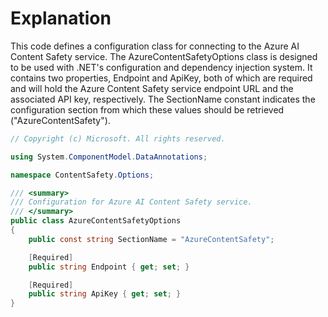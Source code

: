 # Explanation
This code defines a configuration class for connecting to the Azure AI Content Safety service. The AzureContentSafetyOptions class is designed to be used with .NET's configuration and dependency injection system. It contains two properties, Endpoint and ApiKey, both of which are required and will hold the Azure Content Safety service endpoint URL and the associated API key, respectively. The SectionName constant indicates the configuration section from which these values should be retrieved ("AzureContentSafety").

```csharp
// Copyright (c) Microsoft. All rights reserved.

using System.ComponentModel.DataAnnotations;

namespace ContentSafety.Options;

/// <summary>
/// Configuration for Azure AI Content Safety service.
/// </summary>
public class AzureContentSafetyOptions
{
    public const string SectionName = "AzureContentSafety";

    [Required]
    public string Endpoint { get; set; }

    [Required]
    public string ApiKey { get; set; }
}
```